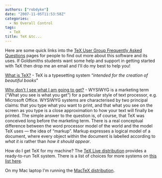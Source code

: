```yaml
---
authors: ["robdyke"]
date: "2007-11-05T11:53:58Z"
categories:
  - No Overall Control
tags:
  - TeX
title: TeX &tc...
---
```

Here are some quick links into the [TeX User Group Frequently Asked Questions](http://www.tex.ac.uk/cgi-bin/texfaq2html?introduction=yes) pages for people to find out more about this software and its uses. If Goldsmiths students want some help and support in getting started with TeX then drop me an email and I'll do my best to help you!
  
[<!--more-->](http://www.tex.ac.uk/cgi-bin/texfaq2html?label=whatTeX "TeX Usergroup FAQ")

[What is TeX?](http://www.tex.ac.uk/cgi-bin/texfaq2html?label=whatTeX "TeX Usergroup FAQ") - TeX is a typesetting system “_intended for the creation of beautiful books_"

[Why don't I see what I am going to get?](http://www.tex.ac.uk/cgi-bin/texfaq2html?label=notWYSIWYG) - WYSIWYG is a marketing term (“What you see is what you get”) for a particular style of text processor, e.g. Microsoft Office. WYSIWYG systems are characterised by two principal claims: that you type what you want to print, and that what you see on the screen as you type is a close approximation to how your text will finally be printed. The simple answer to the question is, of course, that TeX was conceived long before the marketing term. There is a real conceptual difference between the word processor model of the world and the model TeX uses — the idea of “markup”. Markup expresses a logical model of a document, where every object within the document is labelled according to _what it is_ rather than _how it should appear_.

How do I get TeX for my machine? The [TeX Live distribution](http://www.tex.ac.uk/cgi-bin/texfaq2html?label=CD) provides a ready-to-run TeX system. There is a list of choices for more systems on [this list here](http://www.tex.ac.uk/cgi-bin/texfaq2html?label=TeXsystems).

On my Mac laptop I'm running the [MacTeX distribution](http://www.tug.org/mactex/).
